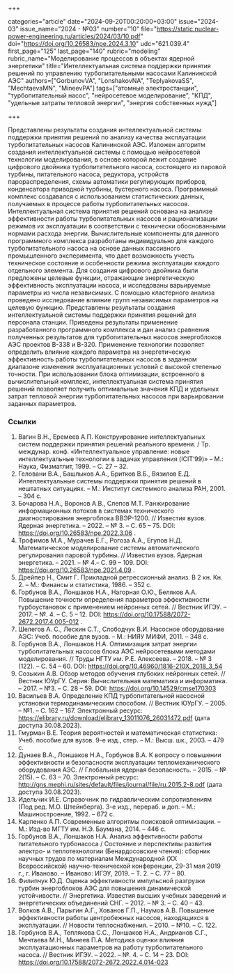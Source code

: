 +++

categories="article"
date="2024-09-20T00:20:00+03:00"
issue="2024-03"
issue_name="2024 - №03"
number="10"
file="https://static.nuclear-power-engineering.ru/articles/2024/03/10.pdf"
doi="https://doi.org/10.26583/npe.2024.3.10"
udc="621.039.4"
first_page="125"
last_page="140"
rubric="modeling"
rubric_name="Моделирование процессов в объектах ядерной энергетики"
title="Интеллектуальная система поддержки принятия решений по управлению турбопитательными насосами Калининской АЭС"
authors=["GorbunovVA", "LonshakovNA", "TeplyakovaSS", "MechtaevaMN", "MineevPA"]
tags=["атомные электростанции", "турбопитательный насос", "нейросетевое моделирование", "КПД", "удельные затраты тепловой энергии", "энергия собственных нужд"]

+++

Представлены результаты создания интеллектуальной системы поддержки принятия решений по анализу качества эксплуатации турбопитательных насосов Калининской АЭС.
Изложен алгоритм создания интеллектуальной системы с помощью нейросетевой технологии моделирования, в основе которой лежит создание цифрового двойника турбопитательного насоса, состоящего из паровой турбины, питательного насоса, редуктора, устройств парораспределения, схемы автоматики регулирующих приборов, конденсатора приводной турбины, бустерного насоса.
Программный комплекс создавался с использованием статистических данных, получаемых в процессе работы турбопитательных насосов.
Интеллектуальная система принятия решений основана на анализе эффективности работы турбопитательных насосов и рационализации режимов их эксплуатации в соответствии с технически обоснованными нормами расхода энергии.
Вычислительные компоненты для данного программного комплекса разработаны индивидуально для каждого турбопитательного насоса на основе данных пассивного промышленного эксперимента, что дает возможность учесть техническое состояние и особенности режима эксплуатации каждого отдельного элемента.
Для создания цифрового двойника были предложены целевые функции, отражающие энергетическую эффективность эксплуатации насоса, и исследованы варьируемые параметры из числа независимых.
С помощью кластерного анализа проведено исследование влияние групп независимых параметров на целевую функцию.
Представлены результаты создания интеллектуальной системы поддержки принятия решений для персонала станции.
Приведены результаты применение разработанного программного комплекса и дан анализ сравнения полученных результатов для турбопитательных насосов энергоблоков АЭС проектов В-338 и В-320.
Применение технологии позволяет определить влияние каждого параметра на энергетическую эффективность работы турбопитательных насосов в заданном диапазоне изменения эксплуатационных условий с высокой степенью точности.
При использовании блока оптимизации, встроенного в вычислительный комплекс, интеллектуальная система принятия решений позволяет получить оптимальные значения КПД и удельных затрат тепловой энергии турбопитательных насосов при варьировании заданных параметров.

### Ссылки

1. Вагин В.Н., Еремеев А.П. Конструирование интеллектуальных систем поддержки принятия решений реального времени. / Тр. междунар. конф. «Интеллектуальное управление: новые интеллектуальные технологии в задачах управления (ICIT’99)» – М.: Наука, Физматлит, 1999. – С. 27 – 32.
2. Геловани В.А., Башлыков А.А., Бритков В.Б., Вязилов Е.Д. Интеллектуальные системы поддержки принятия решений в нештатных ситуациях. – М.: Институт системного анализа РАН, 2001. – 304 с.
3. Бочарова Н.А., Воронов А.В., Слепов М.Т. Ранжирование информационных потоков в системах технического диагностирования энергоблока ВВЭР-1200. // Известия вузов. Ядерная энергетика. – 2022. – № 3. – С. 65 – 75. DOI: https://doi.org/10.26583/npe.2022.3.06 .
4. Трофимов М.А., Мурачев Е.Г., Рогоза А.А., Егупов Н.Д. Математическое моделирование системы автоматического регулирования паровой турбины. // Известия вузов. Ядерная энергетика. – 2021. – № 4.– С. 99 – 109. DOI: https://doi.org/10.26583/npe.2021.4.09 .
5. Дрейпер Н., Смит Г. Прикладной регрессионный анализ. В 2 кн. Кн. 2. – М.: Финансы и статистика, 1986. – 352 с.
6. Горбунов В.А., Лоншаков Н.А., Нагорная О.Ю., Беляков А.А. Повышение точности определения параметров эффективности турбоустановок с применением нейронных сетей. // Вестник ИГЭУ. – 2017. – №. 4. – С. 5 – 12. DOI: https://doi.org/10.17588/2072-2672.2017.4.005-012 .
7. Шелегов А. С., Лескин С.Т., Слободчук В.И. Насосное оборудование АЭС: Учеб. пособие для вузов. – М.: НИЯУ МИФИ, 2011. – 348 с.
8. Горбунов В.А., Лоншаков Н.А. Оптимизация затрат энергии турбопитательных насосов блока АЭС нейросетевыми методами моделирования. // Труды НГТУ им. Р.Е. Алексеева. – 2018. – № 3 (122). – С. 54 – 60. DOI: https://doi.org/10.46960/1816-210X_2018_3_54
9. Созыкин А.В. Обзор методов обучения глубоких нейронных сетей. // Вестник ЮУрГУ. Серия: Вычислительная математика и информатика. – 2017. – №3. – С. 28 – 59. DOI: https://doi.org/10.14529/cmse170303
10. Васильев В.А. Определение КПД турбопитательной насосной установки термодинамическим способом. // Вестник ЮУрГУ. – 2005. – №1. – С. 162 – 167. Электронный ресурс: https://elibrary.ru/download/elibrary_13011076_26031472.pdf (дата доступа 30.08.2023).
11. Гмурман В.Е. Теория вероятностей и математическая статистика: Учеб. пособие для вузов. 9-е изд., стер. – М.: Высш. шк., 2003. – 479 с.
12. Дунаев В.А., Лоншаков Н.А., Горбунов В.А. К вопросу о повышении эффективности и безопасности эксплуатации тепломеханического оборудования АЭС. // Глобальная ядерная безопасность. – 2015. – № 2(15). – С. 63 – 70. Электронный ресурс: http://gns.mephi.ru/sites/default/files/journal/file/ru.2015.2-8.pdf (дата доступа 30.08.2023).
13. Идельчик И.Е. Справочник по гидравлическим сопротивлениям (Под ред. М.О. Штейнберга). 3-е изд., перераб. и доп. – М.: Машиностроение, 1992. – 672 с.
14. Карпенко А.П. Современные алгоритмы поисковой оптимизации. – М.: Изд-во МГТУ им. Н.Э. Баумана, 2014. – 446 с.
15. Горбунов В.А., Лоншаков Н.А. Анализ эффективности работы питательного турбонасоса / Состояние и перспективы развития электро- и теплотехнологии (Бенардосовские чтения): сборник научных трудов по материалам Международной (XX Всероссийской) научно-технической конференции, 29-31 мая 2019 г., г. Иваново. – Иваново: ИГЭУ, 2019. – Т. 2. – С. 77 – 80.
16. Филипчук Ю.Д. Оценка эффективности импульсной разгрузки турбин энергоблоков АЭС для повышения динамической устойчивости. // Энергетика. Известия высших учебных заведений и энергетических объединений СНГ. – 2012. – № 3. – С. 40 – 43.
17. Волков А.В., Парыгин А.Г., Хованов Г.П., Наумов А.В. Повышение эффективности работы центробежных насосов, находящихся в эксплуатации. // Новости теплоснабжения. – 2010. – №10. – С. 122.
18. Горбунов В.А., Теплякова С.С., Лоншаков Н.А., Андрианов С.Г., Мечтаева М.Н., Минеев П.А. Методика оценки влияния эксплуатационных параметров на работу турбопитательного насоса. // Вестник ИГЭУ. – 2022. – №. 4. – С. 14 – 23. DOI: https://doi.org/10.17588/2072-2672.2022.4.014-023
